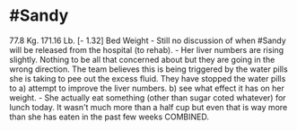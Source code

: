 # #Sandy
77.8 Kg. 171.16 Lb. [- 1.32] Bed Weight
	- Still no discussion of when #Sandy will be released from the hospital (to rehab).
	- Her liver numbers are rising slightly.  Nothing to be all that concerned about but they are going in the wrong direction.  The team believes this is being triggered by the water pills she is taking to pee out the excess fluid.  They have stopped the water pills to a) attempt to improve the liver numbers. b) see what effect it has on her weight.
	- She actually eat something (other than sugar coted whatever) for lunch today.  It wasn't much more than a half cup but even that is way more than she has eaten in the past few weeks COMBINED.